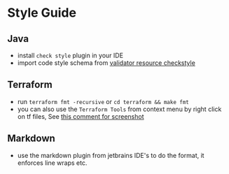 # Style Guide

## Java

- install `check style` plugin in your IDE
- import code style schema from [validator resource checkstyle](../validator/src/main/resources/checkstyle.xml)

## Terraform

- run `terraform fmt -recursive` or `cd terraform && make fmt`
- you can also use the `Terraform Tools` from context menu by right click on tf files,
  See [this comment for screenshot](https://github.com/aws-observability/aws-otel-test-framework/issues/265#issuecomment-813662105)

## Markdown

- use the markdown plugin from jetbrains IDE's to do the format, it enforces line wraps etc.